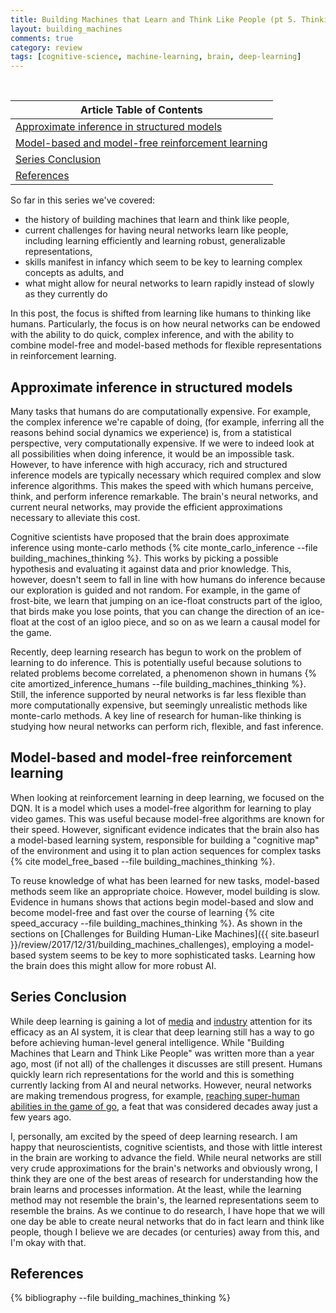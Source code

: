 ```yaml
---
title: Building Machines that Learn and Think Like People (pt 5. Thinking Fast)
layout: building_machines
comments: true
category: review
tags: [cognitive-science, machine-learning, brain, deep-learning]
---
```


<br>

| Article Table of Contents |
| --- |
| [Approximate inference in structured models](#approximate-inference-in-structured-models) |
| [Model-based and model-free reinforcement learning](#model-based-and-model-free-reinforcement-learning) |
| [Series Conclusion](#series-conclusion) |
| [References](#references) |

So far in this series we've covered:

* the history of building machines that learn and think like people,
* current challenges for having neural networks learn like people, including learning efficiently and learning robust, generalizable representations,
* skills manifest in infancy which seem to be key to learning complex concepts as adults, and
* what might allow for neural networks to learn rapidly instead of slowly as they currently do

In this post, the focus is shifted from learning like humans to thinking like humans. Particularly, the focus is on how neural networks can be endowed with the ability to do quick, complex inference, and with the ability to combine model-free and model-based methods for flexible representations in reinforcement learning. 


## Approximate inference in structured models

Many tasks that humans do are computationally expensive. For example, the complex inference we're capable of doing, (for example, inferring all the reasons behind social dynamics we experience) is, from a statistical perspective, very computationally expensive. If we were to indeed look at all possibilities when doing inference, it would be an impossible task. However, to have inference with high accuracy, rich and structured inference models are typically necessary which required complex and slow inference algorithms. This makes the speed with which humans perceive, think, and perform inference remarkable. The brain's neural networks, and current neural networks, may provide the efficient approximations necessary to alleviate this cost.

Cognitive scientists have proposed that the brain does approximate inference using monte-carlo methods {% cite monte_carlo_inference --file building_machines_thinking %}. This works by picking a possible hypothesis and evaluating it against data and prior knowledge. This, however, doesn't seem to fall in line with how humans do inference because our exploration is guided and not random. For example, in the game of frost-bite, we learn that jumping on an ice-float constructs part of the igloo, that birds make you lose points, that you can change the direction of an ice-float at the cost of an igloo piece, and so on as we learn a causal model for the game.

Recently, deep learning research has begun to work on the problem of learning to do inference. This is potentially useful because solutions to related problems become correlated, a phenomenon shown in humans {% cite amortized_inference_humans --file building_machines_thinking %}. Still, the inference supported by neural networks is far less flexible than more computationally expensive, but seemingly unrealistic methods like monte-carlo methods. A key line of research for human-like thinking is studying how neural networks can perform rich, flexible, and fast inference.


## Model-based and model-free reinforcement learning

When looking at reinforcement learning in deep learning, we focused on the DQN. It is a model which uses a model-free algorithm for learning to play video games. This was useful because model-free algorithms are known for their speed. However, significant evidence indicates that the brain also has a model-based learning system, responsible for building a "cognitive map" of the environment and using it to plan action sequences for complex tasks {% cite model_free_based --file building_machines_thinking %}.

To reuse knowledge of what has been learned for new tasks, model-based methods seem like an appropriate choice. However, model building is slow. Evidence in humans shows that actions begin model-based and slow and become model-free and fast over the course of learning {% cite speed_accuracy --file building_machines_thinking %}. As shown in the sections on [Challenges for Building Human-Like Machines]({{ site.baseurl }}/review/2017/12/31/building_machines_challenges), employing a model-based system seems to be key to more sophisticated tasks. Learning how the brain does this might allow for more robust AI. 


## Series Conclusion

While deep learning is gaining a lot of [media](https://www.wired.com/tag/deep-learning/) and [industry](https://www.bloomberg.com/news/articles/2017-12-06/demand-for-ai-talent-turns-once-staid-conference-into-draft-day) attention for its efficacy as an AI system, it is clear that deep learning still has a way to go before achieving human-level general intelligence. While "Building Machines that Learn and Think Like People" was written more than a year ago, most (if not all) of the challenges it discusses are still present. Humans quickly learn rich representations for the world and this is something currently lacking from AI and neural networks. However, neural networks are making tremendous progress, for example, [reaching super-human abilities in the game of go](), a feat that was considered decades away just a few years ago. 

I, personally, am excited by the speed of deep learning research. I am happy that neuroscientists, cognitive scientists, and those with little interest in the brain are working to advance the field. While neural networks are still very crude approximations for the brain's networks and obviously wrong, I think they are one of the best areas of research for understanding how the brain learns and processes information. At the least, while the learning method may not resemble the brain's, the learned representations seem to resemble the brains. As we continue to do research, I have hope that we will one day be able to create neural networks that do in fact learn and think like people, though I believe we are decades (or centuries) away from this, and I'm okay with that. 

## References
{% bibliography --file building_machines_thinking %}